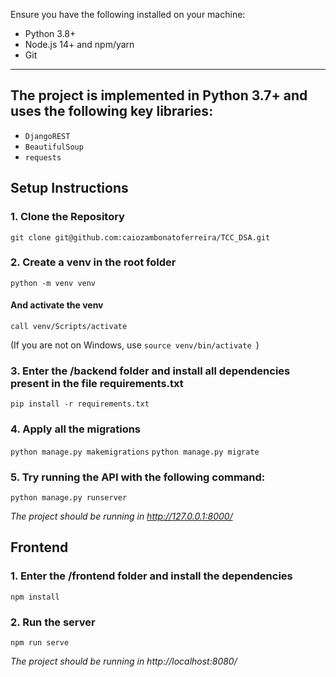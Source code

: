 Ensure you have the following installed on your machine:

- Python 3.8+
- Node.js 14+ and npm/yarn
- Git

---

## The project is implemented in Python 3.7+ and uses the following key libraries:

- `DjangoREST`
- `BeautifulSoup`
- `requests`

## Setup Instructions

### 1. Clone the Repository

`git clone git@github.com:caiozambonatoferreira/TCC_DSA.git`

### 2. Create a venv in the root folder

`python -m venv venv`

#### And activate the venv

`call venv/Scripts/activate`

(If you are not on Windows, use `source venv/bin/activate `)

### 3. Enter the /backend folder and install all dependencies present in the file requirements.txt

`pip install -r requirements.txt`

### 4. Apply all the migrations

`python manage.py makemigrations`
`python manage.py migrate`

### 5. Try running the API with the following command:

`python manage.py runserver`

*The project should be running in http://127.0.0.1:8000/*

## Frontend

### 1. Enter the /frontend folder and install the dependencies

`npm install`

### 2. Run the server

`npm run serve`

*The project should be running in http://localhost:8080/*

